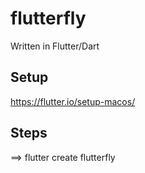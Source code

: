 # flutterfly

Written in Flutter/Dart


## Setup

https://flutter.io/setup-macos/

## Steps
==> flutter create flutterfly
